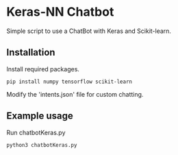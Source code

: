 # Keras-NN Chatbot

Simple script to use a ChatBot with Keras and Scikit-learn.

## Installation

Install required packages.

```
pip install numpy tensorflow scikit-learn
```

Modify the 'intents.json' file for custom chatting.

## Example usage

Run chatbotKeras.py

```
python3 chatbotKeras.py
```
